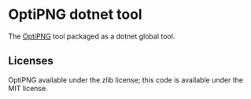 # OptiPNG dotnet tool

The [OptiPNG] tool packaged as a dotnet global tool.

## Licenses

OptiPNG available under the zlib license; this code is available under the MIT license.

[optipng]: https://optipng.sourceforge.net/
